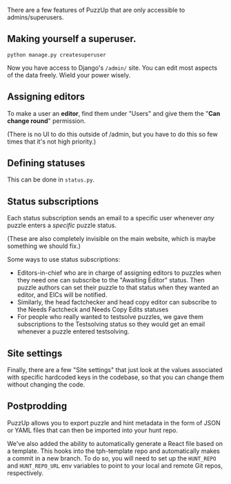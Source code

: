 There are a few features of PuzzUp that are only accessible to admins/superusers.

## Making yourself a superuser.

```
python manage.py createsuperuser
```

Now you have access to Django's `/admin/` site. You can edit most aspects of the data freely. Wield your power wisely.

## Assigning editors

To make a user an **editor**, find them under "Users" and give them the "**Can change round**" permission.

(There is no UI to do this outside of /admin, but you have to do this so few times that it's not high priority.)

## Defining statuses

This can be done in `status.py`.

## Status subscriptions

Each status subscription sends an email to a specific user whenever *any* puzzle enters a *specific* puzzle status.

(These are also completely invisible on the main website, which is maybe something we should fix.)

Some ways to use status subscriptions:

- Editors-in-chief who are in charge of assigning editors to puzzles when they need one can subscribe to the "Awaiting Editor" status. Then puzzle authors can set their puzzle to that status when they wanted an editor, and EICs will be notified.
- Similarly, the head factchecker and head copy editor can subscribe to the Needs Factcheck and Needs Copy Edits statuses
- For people who really wanted to testsolve puzzles, we gave them subscriptions to the Testsolving status so they would get an email whenever a puzzle entered testsolving.

## Site settings

Finally, there are a few "Site settings" that just look at the values associated with specific hardcoded keys in the codebase, so that you can change them without changing the code.

## Postprodding

PuzzUp allows you to export puzzle and hint metadata in the form of JSON or YAML files that can then be imported into your hunt repo.

We've also added the ability to automatically generate a React file based on a template. This hooks into the tph-template repo and automatically makes a commit in a new branch. To do so, you will need to set up the `HUNT_REPO` and `HUNT_REPO_URL` env variables to point to your local and remote Git repos, respectively.
